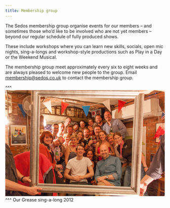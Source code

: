```yaml
---
title: Membership group
---
```

The Sedos membership group organise events for our members – and sometimes those who’d like to be involved who are not yet members – beyond our regular schedule of fully produced shows.

These include workshops where you can learn new skills, socials, open mic nights, sing-a-longs and workshop-style productions such as Play in a Day or the Weekend Musical.

The membership group meet approximately every six to eight weeks and are always pleased to welcome new people to the group. Email [membership@sedos.co.uk](membership@sedos.co.uk) to contact the membership group.

 

^^^ ![](/assets/7624611174_87ea168573_k.jpg) 
^^^ Our Grease sing-a-long 2012